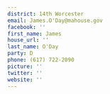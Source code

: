 ```yaml
---
district: 14th Worcester
email: James.O'Day@mahouse.gov
facebook: ''
first_name: James
house_url: ''
last_name: O'Day
party: D
phone: (617) 722-2090
picture: ''
twitter: ''
website: ''
---
```

